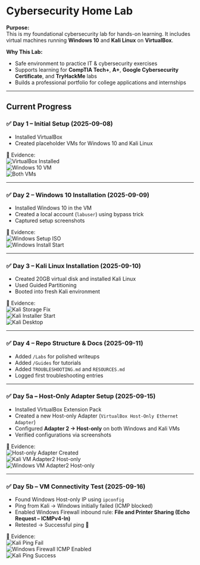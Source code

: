 # Cybersecurity Home Lab

**Purpose:**  
This is my foundational cybersecurity lab for hands-on learning. It includes virtual machines running **Windows 10** and **Kali Linux** on **VirtualBox**.

**Why This Lab:**  
- Safe environment to practice IT & cybersecurity exercises  
- Supports learning for **CompTIA Tech+**, **A+**, **Google Cybersecurity Certificate**, and **TryHackMe** labs  
- Builds a professional portfolio for college applications and internships  

---

## Current Progress

### ✅ Day 1 – Initial Setup (2025-09-08)
- Installed VirtualBox  
- Created placeholder VMs for Windows 10 and Kali Linux  

📸 Evidence:  
![VirtualBox Installed](Screenshots/VirtualBox_7.2_Installed_2025-09-08.png)  
![Windows 10 VM](Screenshots/Windows10_VM_Created_2025-09-08.png)  
![Both VMs](Screenshots/Placeholder_VMs_2025-09-08.png)  

---

### ✅ Day 2 – Windows 10 Installation (2025-09-09)
- Installed Windows 10 in the VM  
- Created a local account (`labuser`) using bypass trick  
- Captured setup screenshots  

📸 Evidence:  
![Windows Setup ISO](Screenshots/Win10_VM_ISO_Mounted_2025-09-09.png)  
![Windows Install Start](Screenshots/Win10_Install_Start_2025-09-09.png)  

---

### ✅ Day 3 – Kali Linux Installation (2025-09-10)
- Created 20GB virtual disk and installed Kali Linux  
- Used Guided Partitioning  
- Booted into fresh Kali environment  

📸 Evidence:  
![Kali Storage Fix](Screenshots/Kali_VM_Storage_Fix_2025-09-10.png)  
![Kali Installer Start](Screenshots/Kali_Installer_Start_2025-09-10.png)  
![Kali Desktop](Screenshots/Kali_Desktop_2025-09-10.png)  

---

### ✅ Day 4 – Repo Structure & Docs (2025-09-11)
- Added `/Labs` for polished writeups  
- Added `/Guides` for tutorials  
- Added `TROUBLESHOOTING.md` and `RESOURCES.md`  
- Logged first troubleshooting entries  

---

### ✅ Day 5a – Host-Only Adapter Setup (2025-09-15)
- Installed VirtualBox Extension Pack  
- Created a new Host-only Adapter (`VirtualBox Host-Only Ethernet Adapter`)  
- Configured **Adapter 2 → Host-only** on both Windows and Kali VMs  
- Verified configurations via screenshots  

📸 Evidence:  
![Host-only Adapter Created](Screenshots/HostOnly_Adapter_Created_2025-09-15.png)  
![Kali VM Adapter2 Host-only](Screenshots/Kali_VM_Adapter2_HostOnly_2025-09-15.png)  
![Windows VM Adapter2 Host-only](Screenshots/Windows_VM_Adapter2_HostOnly_2025-09-15.png)  

---

### ✅ Day 5b – VM Connectivity Test (2025-09-16)
- Found Windows Host-only IP using `ipconfig`  
- Ping from Kali → Windows initially failed (ICMP blocked)  
- Enabled Windows Firewall inbound rule: **File and Printer Sharing (Echo Request – ICMPv4-In)**  
- Retested → Successful ping 🎉  

📸 Evidence:  
![Kali Ping Fail](Screenshots/Kali_Ping_Windows_Fail_2025-09-16.png)  
![Windows Firewall ICMP Enabled](Screenshots/Windows_Firewall_ICMP_Enabled_2025-09-16.png)  
![Kali Ping Success](Screenshots/Kali_Ping_Windows_Success_2025-09-16.png)  
